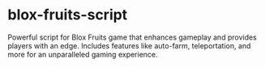 # blox-fruits-script
Powerful script for Blox Fruits game that enhances gameplay and provides players with an edge. Includes features like auto-farm, teleportation, and more for an unparalleled gaming experience.
